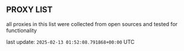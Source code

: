 ## PROXY LIST

all proxies in this list were collected from open sources and tested for functionality

last update: `2025-02-13 01:52:08.791868+00:00` UTC